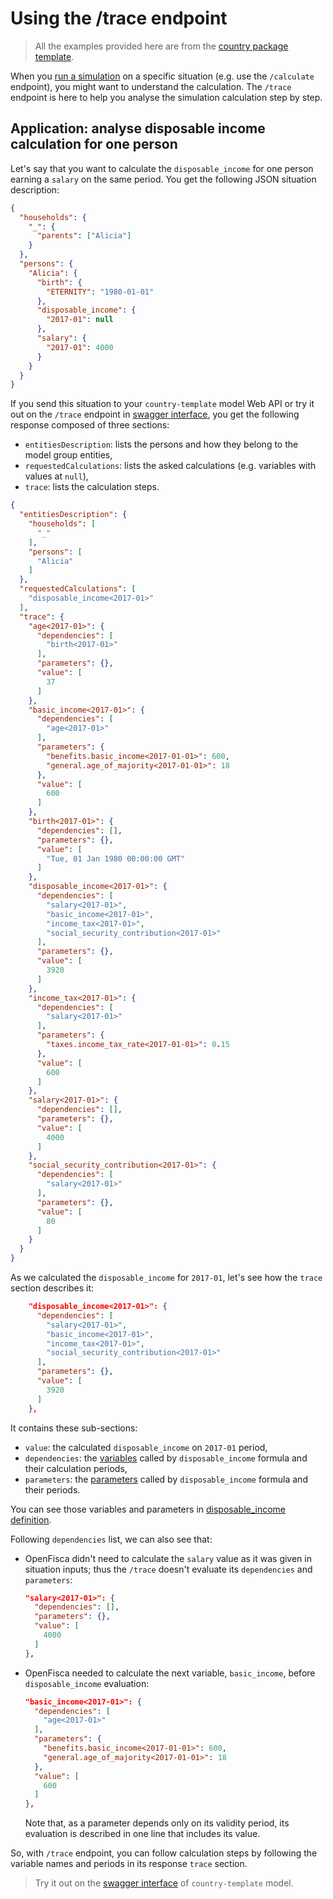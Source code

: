 # Using the /trace endpoint

> All the examples provided here are from the [country package template](https://github.com/openfisca/country-template).

When you [run a simulation](input-output-data.md) on a specific situation (e.g. use the `/calculate` endpoint), you might want to understand the calculation. The `/trace` endpoint is here to help you analyse the simulation calculation step by step.

## Application: analyse disposable income calculation for one person

Let's say that you want to calculate the `disposable_income` for one person earning a `salary` on the same period. You get the following JSON situation description:

```json
{
  "households": {
    "_": {
      "parents": ["Alicia"]
    }
  },
  "persons": {
    "Alicia": {
      "birth": {
        "ETERNITY": "1980-01-01"
      },
      "disposable_income": {
        "2017-01": null
      },
      "salary": {
        "2017-01": 4000
      }
    }
  }
}
```

If you send this situation to your `country-template` model Web API or try it out on the `/trace` endpoint in [swagger interface](https://demo.openfisca.org/legislation/swagger), you get the following response composed of three sections:

* `entitiesDescription`: lists the persons and how they belong to the model group entities,
* `requestedCalculations`: lists the asked calculations (e.g. variables with values at `null`),
* `trace`: lists the calculation steps.

```json
{
  "entitiesDescription": {
    "households": [
      "_"
    ],
    "persons": [
      "Alicia"
    ]
  },
  "requestedCalculations": [
    "disposable_income<2017-01>"
  ],
  "trace": {
    "age<2017-01>": {
      "dependencies": [
        "birth<2017-01>"
      ],
      "parameters": {},
      "value": [
        37
      ]
    },
    "basic_income<2017-01>": {
      "dependencies": [
        "age<2017-01>"
      ],
      "parameters": {
        "benefits.basic_income<2017-01-01>": 600,
        "general.age_of_majority<2017-01-01>": 18
      },
      "value": [
        600
      ]
    },
    "birth<2017-01>": {
      "dependencies": [],
      "parameters": {},
      "value": [
        "Tue, 01 Jan 1980 00:00:00 GMT"
      ]
    },
    "disposable_income<2017-01>": {
      "dependencies": [
        "salary<2017-01>",
        "basic_income<2017-01>",
        "income_tax<2017-01>",
        "social_security_contribution<2017-01>"
      ],
      "parameters": {},
      "value": [
        3920
      ]
    },
    "income_tax<2017-01>": {
      "dependencies": [
        "salary<2017-01>"
      ],
      "parameters": {
        "taxes.income_tax_rate<2017-01-01>": 0.15
      },
      "value": [
        600
      ]
    },
    "salary<2017-01>": {
      "dependencies": [],
      "parameters": {},
      "value": [
        4000
      ]
    },
    "social_security_contribution<2017-01>": {
      "dependencies": [
        "salary<2017-01>"
      ],
      "parameters": {},
      "value": [
        80
      ]
    }
  }
}
```

As we calculated the `disposable_income` for `2017-01`, let's see how the `trace` section describes it:

```json
    "disposable_income<2017-01>": {
      "dependencies": [
        "salary<2017-01>",
        "basic_income<2017-01>",
        "income_tax<2017-01>",
        "social_security_contribution<2017-01>"
      ],
      "parameters": {},
      "value": [
        3920
      ]
    },
```

It contains these sub-sections:

* `value`: the calculated `disposable_income` on `2017-01` period,
* `dependencies`: the [variables](../key-concepts/variables.md) called by `disposable_income` formula and their calculation periods,
* `parameters`: the [parameters](../key-concepts/parameters.md) called by `disposable_income` formula and their periods.

You can see those variables and parameters in [disposable_income definition](https://demo.openfisca.org/legislation/disposable_income).

Following `dependencies` list, we can also see that:

* OpenFisca didn't need to calculate the `salary` value as it was given in situation inputs; thus the `/trace` doesn't evaluate its `dependencies` and `parameters`:
    ```json
    "salary<2017-01>": {
      "dependencies": [],
      "parameters": {},
      "value": [
        4000
      ]
    },
    ```
* OpenFisca needed to calculate the next variable, `basic_income`, before `disposable_income` evaluation:
    ```json
    "basic_income<2017-01>": {
      "dependencies": [
        "age<2017-01>"
      ],
      "parameters": {
        "benefits.basic_income<2017-01-01>": 600,
        "general.age_of_majority<2017-01-01>": 18
      },
      "value": [
        600
      ]
    },
    ```

    Note that, as a parameter depends only on its validity period, its evaluation is described in one line that includes its value.


So, with `/trace` endpoint, you can follow calculation steps by following the variable names and periods in its response `trace` section.

> Try it out on the [swagger interface](https://demo.openfisca.org/legislation/swagger) of `country-template` model.

